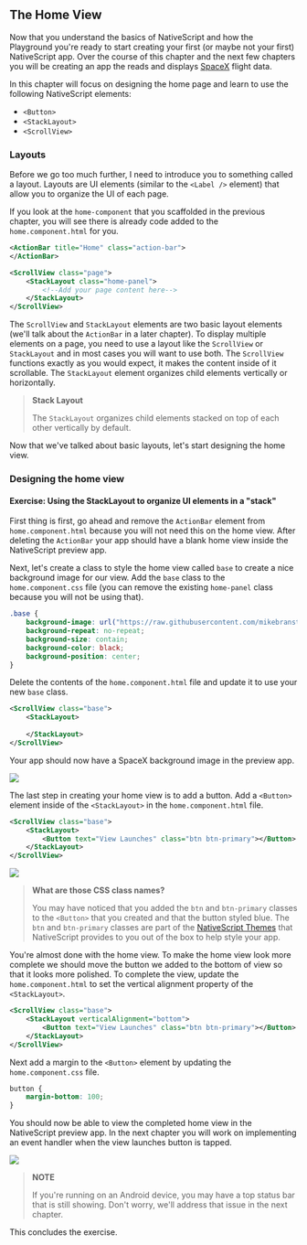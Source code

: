 ## The Home View

Now that you understand the basics of NativeScript and how the Playground you're ready to start creating your first (or maybe not your first) NativeScript app. Over the course of this chapter and the next few chapters you will be creating an app the reads and displays [SpaceX](http://www.spacex.com) flight data.

In this chapter will focus on designing the home page and learn to use the following NativeScript elements:
* `<Button>`
* `<StackLayout>`
* `<ScrollView>`

### Layouts

Before we go too much further, I need to introduce you to something called a layout. Layouts are UI elements (similar to the `<Label />` element) that allow you to organize the UI of each page.

If you look at the `home-component` that you scaffolded in the previous chapter, you will see there is already code added to the `home.component.html` for you.

```xml
<ActionBar title="Home" class="action-bar">
</ActionBar>

<ScrollView class="page">
	<StackLayout class="home-panel">
		<!--Add your page content here-->
	</StackLayout>
</ScrollView>
```

The `ScrollView` and `StackLayout` elements are two basic layout elements (we'll talk about the `ActionBar` in a later chapter). To display multiple elements on a page, you need to use a layout like the `ScrollView` or `StackLayout` and in most cases you will want to use both. The `ScrollView` functions exactly as you would expect, it makes the content inside of it scrollable. The `StackLayout` element organizes child elements vertically or horizontally.

> **Stack Layout**
>
> The `StackLayout` organizes child elements stacked on top of each other vertically by default.

Now that we've talked about basic layouts, let's start designing the home view.

### Designing the home view

<h4 class="exercise-start">
    <b>Exercise</b>: Using the StackLayout to organize UI elements in a "stack"
</h4>

First thing is first, go ahead and remove the `ActionBar` element from `home.component.html` because you will not need this on the home view. After deleting the `ActionBar` your app should have a blank home view inside the NativeScript preview app.

Next, let's create a class to style the home view called `base` to create a nice background image for our view. Add the `base` class to the `home.component.css` file (you can remove the existing `home-panel` class because you will not be using that).

```css
.base {
    background-image: url("https://raw.githubusercontent.com/mikebranstein/nativescript-spacex-workshop/master/app/views/home/spacex_home.png");
    background-repeat: no-repeat;
    background-size: contain;
    background-color: black;
    background-position: center;
}
```

Delete the contents of the `home.component.html` file and update it to use your new `base` class.

```xml
<ScrollView class="base">
	<StackLayout>
		
	</StackLayout>
</ScrollView>
```

Your app should now have a SpaceX background image in the preview app.

<img src="images/chapter2/chapter2-2.jpeg" class="img-small" />

The last step in creating your home view is to add a button. Add a `<Button>` element inside of the `<StackLayout>` in the `home.component.html` file.

```xml
<ScrollView class="base">
	<StackLayout>
		<Button text="View Launches" class="btn btn-primary"></Button>
	</StackLayout>
</ScrollView>
```

<img src="images/chapter2/chapter2-3.jpeg" class="img-small" />

> **What are those CSS class names?**
>
> You may have noticed that you added the `btn` and `btn-primary` classes to the `<Button>` that you created and that the button styled blue. The `btn` and `btn-primary` classes are part of the [NativeScript Themes](https://docs.nativescript.org/ui/theme#buttons) that NativeScript provides to you out of the box to help style your app.

You're almost done with the home view. To make the home view look more complete we should move the button we added to the bottom of view so that it looks more polished. To complete the view, update the `home.component.html` to set the vertical alignment property of the `<StackLayout>`.

```xml
<ScrollView class="base">
	<StackLayout verticalAlignment="bottom">
		<Button text="View Launches" class="btn btn-primary"></Button>
	</StackLayout>
</ScrollView>
```

Next add a margin to the `<Button>` element by updating the `home.component.css` file.

```css
button {
    margin-bottom: 100;
}
```

You should now be able to view the completed home view in the NativeScript preview app. In the next chapter you will work on implementing an event handler when the view launches button is tapped.

<img src="images/chapter2/chapter2-4.jpeg" class="img-small" />

> **NOTE**
>
> If you're running on an Android device, you may have a top status bar that is still showing. Don't worry, we'll address that issue in the next chapter.

This concludes the exercise.

<div class="exercise-end"></div>